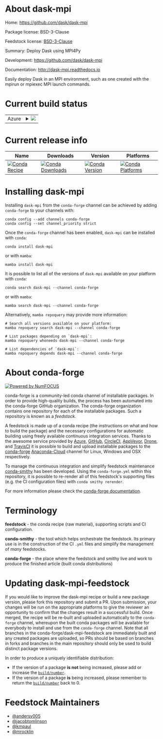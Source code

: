 About dask-mpi
==============

Home: https://github.com/dask/dask-mpi

Package license: BSD-3-Clause

Feedstock license: [BSD-3-Clause](https://github.com/conda-forge/dask-mpi-feedstock/blob/main/LICENSE.txt)

Summary: Deploy Dask using MPI4Py

Development: https://github.com/dask/dask-mpi

Documentation: http://dask-mpi.readthedocs.io

Easily deploy Dask in an MPI environment,
such as one created with the mpirun or mpiexec MPI launch commands.


Current build status
====================


<table>
    
  <tr>
    <td>Azure</td>
    <td>
      <details>
        <summary>
          <a href="https://dev.azure.com/conda-forge/feedstock-builds/_build/latest?definitionId=2565&branchName=main">
            <img src="https://dev.azure.com/conda-forge/feedstock-builds/_apis/build/status/dask-mpi-feedstock?branchName=main">
          </a>
        </summary>
        <table>
          <thead><tr><th>Variant</th><th>Status</th></tr></thead>
          <tbody><tr>
              <td>linux_64_python3.10.____cpythonpython_implcpython</td>
              <td>
                <a href="https://dev.azure.com/conda-forge/feedstock-builds/_build/latest?definitionId=2565&branchName=main">
                  <img src="https://dev.azure.com/conda-forge/feedstock-builds/_apis/build/status/dask-mpi-feedstock?branchName=main&jobName=linux&configuration=linux_64_python3.10.____cpythonpython_implcpython" alt="variant">
                </a>
              </td>
            </tr><tr>
              <td>linux_64_python3.7.____cpythonpython_implcpython</td>
              <td>
                <a href="https://dev.azure.com/conda-forge/feedstock-builds/_build/latest?definitionId=2565&branchName=main">
                  <img src="https://dev.azure.com/conda-forge/feedstock-builds/_apis/build/status/dask-mpi-feedstock?branchName=main&jobName=linux&configuration=linux_64_python3.7.____cpythonpython_implcpython" alt="variant">
                </a>
              </td>
            </tr><tr>
              <td>linux_64_python3.8.____cpythonpython_implcpython</td>
              <td>
                <a href="https://dev.azure.com/conda-forge/feedstock-builds/_build/latest?definitionId=2565&branchName=main">
                  <img src="https://dev.azure.com/conda-forge/feedstock-builds/_apis/build/status/dask-mpi-feedstock?branchName=main&jobName=linux&configuration=linux_64_python3.8.____cpythonpython_implcpython" alt="variant">
                </a>
              </td>
            </tr><tr>
              <td>linux_64_python3.9.____cpythonpython_implcpython</td>
              <td>
                <a href="https://dev.azure.com/conda-forge/feedstock-builds/_build/latest?definitionId=2565&branchName=main">
                  <img src="https://dev.azure.com/conda-forge/feedstock-builds/_apis/build/status/dask-mpi-feedstock?branchName=main&jobName=linux&configuration=linux_64_python3.9.____cpythonpython_implcpython" alt="variant">
                </a>
              </td>
            </tr><tr>
              <td>osx_64_python3.10.____cpythonpython_implcpython</td>
              <td>
                <a href="https://dev.azure.com/conda-forge/feedstock-builds/_build/latest?definitionId=2565&branchName=main">
                  <img src="https://dev.azure.com/conda-forge/feedstock-builds/_apis/build/status/dask-mpi-feedstock?branchName=main&jobName=osx&configuration=osx_64_python3.10.____cpythonpython_implcpython" alt="variant">
                </a>
              </td>
            </tr><tr>
              <td>osx_64_python3.7.____cpythonpython_implcpython</td>
              <td>
                <a href="https://dev.azure.com/conda-forge/feedstock-builds/_build/latest?definitionId=2565&branchName=main">
                  <img src="https://dev.azure.com/conda-forge/feedstock-builds/_apis/build/status/dask-mpi-feedstock?branchName=main&jobName=osx&configuration=osx_64_python3.7.____cpythonpython_implcpython" alt="variant">
                </a>
              </td>
            </tr><tr>
              <td>osx_64_python3.8.____cpythonpython_implcpython</td>
              <td>
                <a href="https://dev.azure.com/conda-forge/feedstock-builds/_build/latest?definitionId=2565&branchName=main">
                  <img src="https://dev.azure.com/conda-forge/feedstock-builds/_apis/build/status/dask-mpi-feedstock?branchName=main&jobName=osx&configuration=osx_64_python3.8.____cpythonpython_implcpython" alt="variant">
                </a>
              </td>
            </tr><tr>
              <td>osx_64_python3.9.____cpythonpython_implcpython</td>
              <td>
                <a href="https://dev.azure.com/conda-forge/feedstock-builds/_build/latest?definitionId=2565&branchName=main">
                  <img src="https://dev.azure.com/conda-forge/feedstock-builds/_apis/build/status/dask-mpi-feedstock?branchName=main&jobName=osx&configuration=osx_64_python3.9.____cpythonpython_implcpython" alt="variant">
                </a>
              </td>
            </tr>
          </tbody>
        </table>
      </details>
    </td>
  </tr>
</table>

Current release info
====================

| Name | Downloads | Version | Platforms |
| --- | --- | --- | --- |
| [![Conda Recipe](https://img.shields.io/badge/recipe-dask--mpi-green.svg)](https://anaconda.org/conda-forge/dask-mpi) | [![Conda Downloads](https://img.shields.io/conda/dn/conda-forge/dask-mpi.svg)](https://anaconda.org/conda-forge/dask-mpi) | [![Conda Version](https://img.shields.io/conda/vn/conda-forge/dask-mpi.svg)](https://anaconda.org/conda-forge/dask-mpi) | [![Conda Platforms](https://img.shields.io/conda/pn/conda-forge/dask-mpi.svg)](https://anaconda.org/conda-forge/dask-mpi) |

Installing dask-mpi
===================

Installing `dask-mpi` from the `conda-forge` channel can be achieved by adding `conda-forge` to your channels with:

```
conda config --add channels conda-forge
conda config --set channel_priority strict
```

Once the `conda-forge` channel has been enabled, `dask-mpi` can be installed with `conda`:

```
conda install dask-mpi
```

or with `mamba`:

```
mamba install dask-mpi
```

It is possible to list all of the versions of `dask-mpi` available on your platform with `conda`:

```
conda search dask-mpi --channel conda-forge
```

or with `mamba`:

```
mamba search dask-mpi --channel conda-forge
```

Alternatively, `mamba repoquery` may provide more information:

```
# Search all versions available on your platform:
mamba repoquery search dask-mpi --channel conda-forge

# List packages depending on `dask-mpi`:
mamba repoquery whoneeds dask-mpi --channel conda-forge

# List dependencies of `dask-mpi`:
mamba repoquery depends dask-mpi --channel conda-forge
```


About conda-forge
=================

[![Powered by
NumFOCUS](https://img.shields.io/badge/powered%20by-NumFOCUS-orange.svg?style=flat&colorA=E1523D&colorB=007D8A)](https://numfocus.org)

conda-forge is a community-led conda channel of installable packages.
In order to provide high-quality builds, the process has been automated into the
conda-forge GitHub organization. The conda-forge organization contains one repository
for each of the installable packages. Such a repository is known as a *feedstock*.

A feedstock is made up of a conda recipe (the instructions on what and how to build
the package) and the necessary configurations for automatic building using freely
available continuous integration services. Thanks to the awesome service provided by
[Azure](https://azure.microsoft.com/en-us/services/devops/), [GitHub](https://github.com/),
[CircleCI](https://circleci.com/), [AppVeyor](https://www.appveyor.com/),
[Drone](https://cloud.drone.io/welcome), and [TravisCI](https://travis-ci.com/)
it is possible to build and upload installable packages to the
[conda-forge](https://anaconda.org/conda-forge) [Anaconda-Cloud](https://anaconda.org/)
channel for Linux, Windows and OSX respectively.

To manage the continuous integration and simplify feedstock maintenance
[conda-smithy](https://github.com/conda-forge/conda-smithy) has been developed.
Using the ``conda-forge.yml`` within this repository, it is possible to re-render all of
this feedstock's supporting files (e.g. the CI configuration files) with ``conda smithy rerender``.

For more information please check the [conda-forge documentation](https://conda-forge.org/docs/).

Terminology
===========

**feedstock** - the conda recipe (raw material), supporting scripts and CI configuration.

**conda-smithy** - the tool which helps orchestrate the feedstock.
                   Its primary use is in the construction of the CI ``.yml`` files
                   and simplify the management of *many* feedstocks.

**conda-forge** - the place where the feedstock and smithy live and work to
                  produce the finished article (built conda distributions)


Updating dask-mpi-feedstock
===========================

If you would like to improve the dask-mpi recipe or build a new
package version, please fork this repository and submit a PR. Upon submission,
your changes will be run on the appropriate platforms to give the reviewer an
opportunity to confirm that the changes result in a successful build. Once
merged, the recipe will be re-built and uploaded automatically to the
`conda-forge` channel, whereupon the built conda packages will be available for
everybody to install and use from the `conda-forge` channel.
Note that all branches in the conda-forge/dask-mpi-feedstock are
immediately built and any created packages are uploaded, so PRs should be based
on branches in forks and branches in the main repository should only be used to
build distinct package versions.

In order to produce a uniquely identifiable distribution:
 * If the version of a package **is not** being increased, please add or increase
   the [``build/number``](https://docs.conda.io/projects/conda-build/en/latest/resources/define-metadata.html#build-number-and-string).
 * If the version of a package **is** being increased, please remember to return
   the [``build/number``](https://docs.conda.io/projects/conda-build/en/latest/resources/define-metadata.html#build-number-and-string)
   back to 0.

Feedstock Maintainers
=====================

* [@andersy005](https://github.com/andersy005/)
* [@jacobtomlinson](https://github.com/jacobtomlinson/)
* [@kmpaul](https://github.com/kmpaul/)
* [@mrocklin](https://github.com/mrocklin/)

